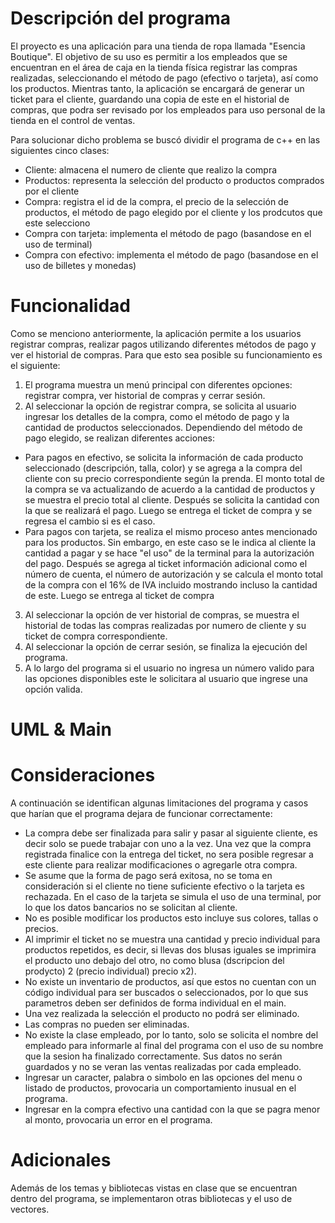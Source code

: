# Descripción del programa
El proyecto es una aplicación para una tienda de ropa llamada "Esencia Boutique". El objetivo de su uso es permitir a los empleados que se encuentran en el área de caja en la tienda física registrar las compras realizadas, seleccionando el método de pago (efectivo o tarjeta), así como los productos. Mientras tanto, la aplicación se encargará de generar un ticket para el cliente, guardando una copia de este en el historial de compras, que podra ser revisado por los empleados para uso personal de la tienda en el control de ventas. 

Para solucionar dicho problema se buscó dividir el programa de c++ en las siguientes cinco clases:
- Cliente: almacena el numero de cliente que realizo la compra 
- Productos: representa la selección del producto o productos comprados por el cliente 
- Compra: registra el id de la compra, el precio de la selección de productos, el método de pago elegido por el cliente y los prodcutos que este selecciono
- Compra con tarjeta: implementa el método de pago (basandose en el uso de terminal)
- Compra con efectivo: implementa el método de pago (basandose en el uso de billetes y monedas)

# Funcionalidad
Como se menciono anteriormente, la aplicación permite a los usuarios registrar compras, realizar pagos utilizando diferentes métodos de pago y ver el historial de compras. Para que esto sea posible su funcionamiento es el siguiente:

1. El programa muestra un menú principal con diferentes opciones: registrar compra, ver historial de compras y cerrar sesión.
2. Al seleccionar la opción de registrar compra, se solicita al usuario ingresar los detalles de la compra, como el método de pago y la cantidad de productos seleccionados. Dependiendo del método de pago elegido, se realizan diferentes acciones:
- Para pagos en efectivo, se solicita la información de cada producto seleccionado (descripción, talla, color) y se agrega a la compra del cliente con su precio correspondiente según la prenda. El monto total de la compra se va actualizando de acuerdo a la cantidad de productos y se muestra el precio total al cliente. Después se solicita la cantidad con la que se realizará el pago. Luego se entrega el ticket de compra y se regresa el cambio si es el caso.
- Para pagos con tarjeta, se realiza el mismo proceso antes mencionado para los productos. Sin embargo, en este caso se le indica al cliente la cantidad a pagar y se hace "el uso" de la terminal para la autorización del pago. Después se agrega al ticket información adicional como el número de cuenta, el número de autorización y se calcula el monto total de la compra con el 16% de IVA incluido mostrando incluso la cantidad de este. Luego se entrega al ticket de compra
3. Al seleccionar la opción de ver historial de compras, se muestra el historial de todas las compras realizadas por numero de cliente y su ticket de compra correspondiente. 
4. Al seleccionar la opción de cerrar sesión, se finaliza la ejecución del programa.
5. A lo largo del programa si el usuario no ingresa un número valido para las opciones disponibles este le solicitara al usuario que ingrese una opción valida. 

# UML & Main

# Consideraciones
A continuación se identifican algunas limitaciones del programa y casos que harían que el programa dejara de funcionar correctamente: 
- La compra debe ser finalizada para salir y pasar al siguiente cliente, es decir solo se puede trabajar con uno a la vez. Una vez que la compra registrada finalice con la entrega del ticket, no sera posible regresar a este cliente para realizar modificaciones o agregarle otra compra. 
- Se asume que la forma de pago será exitosa, no se toma en consideración si el cliente no tiene suficiente efectivo o la tarjeta es rechazada. En el caso de la tarjeta se simula el uso de una terminal, por lo que los datos bancarios no se solicitan al cliente. 
- No es posible modificar los productos esto incluye sus colores, tallas o precios. 
- Al imprimir el ticket no se muestra una cantidad y precio individual para productos repetidos, es decir, si llevas dos blusas iguales se imprimira el producto uno debajo del otro, no como blusa (dscripcion del prodycto) 2 (precio individual) precio x2). 
- No existe un inventario de productos, así que estos no cuentan con un código individual para ser buscados o seleccionados, por lo que sus parametros deben ser definidos de forma individual en el main. 
- Una vez realizada la selección el producto no podrá ser eliminado.  
- Las compras no pueden ser eliminadas. 
- No existe la clase empleado, por lo tanto, solo se solicita el nombre del empleado para informarle al final del programa con el uso de su nombre que la sesion ha finalizado correctamente. Sus datos no serán guardados y no se veran las ventas realizadas por cada empleado.
- Ingresar un caracter, palabra o simbolo en las opciones del menu o listado de productos, provocaria un comportamiento inusual en el programa.
- Ingresar en la compra efectivo una cantidad con la que se pagra menor al monto, provocaria un error en el programa. 

# Adicionales 
Además de los temas y bibliotecas vistas en clase que se encuentran dentro del programa, se implementaron otras bibliotecas y el uso de vectores. 
